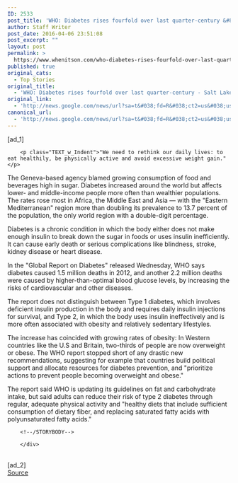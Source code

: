 ```yaml
---
ID: 2533
post_title: 'WHO: Diabetes rises fourfold over last quarter-century &#8211; Salt Lake Tribune'
author: Staff Writer
post_date: 2016-04-06 23:51:08
post_excerpt: ""
layout: post
permalink: >
  https://www.whenitson.com/who-diabetes-rises-fourfold-over-last-quarter-century-salt-lake-tribune/
published: true
original_cats:
  - Top Stories
original_title:
  - 'WHO: Diabetes rises fourfold over last quarter-century - Salt Lake Tribune'
original_link:
  - 'http://news.google.com/news/url?sa=t&#038;fd=R&#038;ct2=us&#038;usg=AFQjCNHBSMfBnkJNNLwkfyCPCNh9vX1orQ&#038;clid=c3a7d30bb8a4878e06b80cf16b898331&#038;cid=52779077994500&#038;ei=SKAFV6CYLIfw8QHKxo-oAw&#038;url=http://www.sltrib.com/home/3748745-155/who-diabetes-rises-fourfold-over-last'
canonical_url:
  - 'http://news.google.com/news/url?sa=t&#038;fd=R&#038;ct2=us&#038;usg=AFQjCNHBSMfBnkJNNLwkfyCPCNh9vX1orQ&#038;clid=c3a7d30bb8a4878e06b80cf16b898331&#038;cid=52779077994500&#038;ei=SKAFV6CYLIfw8QHKxo-oAw&#038;url=http://www.sltrib.com/home/3748745-155/who-diabetes-rises-fourfold-over-last'
---
```

 [ad_1]
<br><div itemprop="articleBody" readability="78">

		
			
		<p class="TEXT_w_Indent">"We need to rethink our daily lives: to eat healthily, be physically active and avoid excessive weight gain."</p>
<p class="TEXT_w_Indent">The Geneva-based agency blamed growing consumption of food and beverages high in sugar. Diabetes increased around the world but affects lower- and middle-income people more often than wealthier populations. The rates rose most in Africa, the Middle East and Asia — with the "Eastern Mediterranean" region more than doubling its prevalence to 13.7 percent of the population, the only world region with a double-digit percentage.</p>
<p class="TEXT_w_Indent">Diabetes is a chronic condition in which the body either does not make enough insulin to break down the sugar in foods or uses insulin inefficiently. It can cause early death or serious complications like blindness, stroke, kidney disease or heart disease.</p>
<p class="TEXT_w_Indent">In the "Global Report on Diabetes" released Wednesday, WHO says diabetes caused 1.5 million deaths in 2012, and another 2.2 million deaths were caused by higher-than-optimal blood glucose levels, by increasing the risks of cardiovascular and other diseases.</p>
<p class="TEXT_w_Indent">The report does not distinguish between Type 1 diabetes, which involves deficient insulin production in the body and requires daily insulin injections for survival, and Type 2, in which the body uses insulin ineffectively and is more often associated with obesity and relatively sedentary lifestyles.</p>
<p class="TEXT_w_Indent">The increase has coincided with growing rates of obesity: In Western countries like the U.S and Britain, two-thirds of people are now overweight or obese. The WHO report stopped short of any drastic new recommendations, suggesting for example that countries build political support and allocate resources for diabetes prevention, and "prioritize actions to prevent people becoming overweight and obese."</p>
<p class="TEXT_w_Indent">The report said WHO is updating its guidelines on fat and carbohydrate intake, but said adults can reduce their risk of type 2 diabetes through regular, adequate physical activity and "healthy diets that include sufficient consumption of dietary fiber, and replacing saturated fatty acids with polyunsaturated fatty acids."</p>
		

<!--			<p>&nbsp;</p>-->
									
						
						
						
						
						
							
							
						
						
						
						
							
							
						
						
						
						
							
							
						
						
						
   
			  
								
					

						

						
						
						
<!--			<p>&nbsp;</p>-->
		<!--/STORYBODY-->

		</div>
<br>[ad_2]
<br><a href="http://news.google.com/news/url?sa=t&#038;fd=R&#038;ct2=us&#038;usg=AFQjCNHBSMfBnkJNNLwkfyCPCNh9vX1orQ&#038;clid=c3a7d30bb8a4878e06b80cf16b898331&#038;cid=52779077994500&#038;ei=SKAFV6CYLIfw8QHKxo-oAw&#038;url=http://www.sltrib.com/home/3748745-155/who-diabetes-rises-fourfold-over-last">Source </a>
